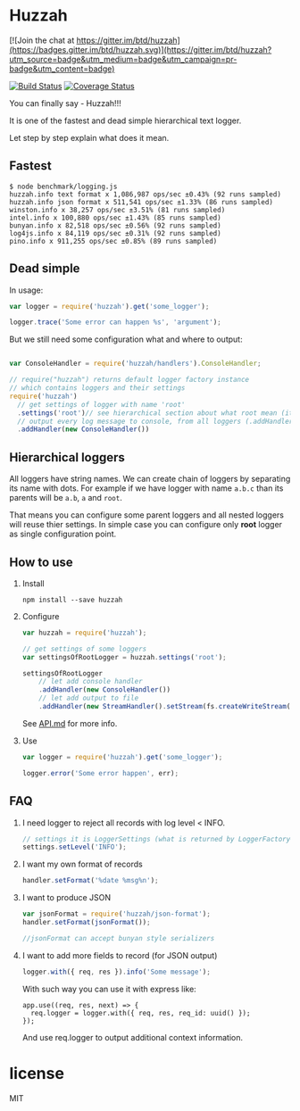 # Huzzah

[![Join the chat at https://gitter.im/btd/huzzah](https://badges.gitter.im/btd/huzzah.svg)](https://gitter.im/btd/huzzah?utm_source=badge&utm_medium=badge&utm_campaign=pr-badge&utm_content=badge)

[![Build Status](https://travis-ci.org/btd/huzzah.svg?branch=master)](https://travis-ci.org/btd/huzzah)
[![Coverage Status](https://coveralls.io/repos/github/btd/huzzah/badge.svg?branch=master)](https://coveralls.io/github/btd/huzzah?branch=master)

You can finally say - Huzzah!!!

It is one of the fastest and dead simple hierarchical text logger.

Let step by step explain what does it mean.

## Fastest

```
$ node benchmark/logging.js
huzzah.info text format x 1,086,987 ops/sec ±0.43% (92 runs sampled)
huzzah.info json format x 511,541 ops/sec ±1.33% (86 runs sampled)
winston.info x 38,257 ops/sec ±3.51% (81 runs sampled)
intel.info x 100,880 ops/sec ±1.43% (85 runs sampled)
bunyan.info x 82,518 ops/sec ±0.56% (92 runs sampled)
log4js.info x 84,119 ops/sec ±0.31% (92 runs sampled)
pino.info x 911,255 ops/sec ±0.85% (89 runs sampled)
```

## Dead simple

In usage:

```js
var logger = require('huzzah').get('some_logger');

logger.trace('Some error can happen %s', 'argument');
```

But we still need some configuration what and where to output:
```js

var ConsoleHandler = require('huzzah/handlers').ConsoleHandler;

// require("huzzah") returns default logger factory instance
// which contains loggers and their settings
require('huzzah')
  // get settings of logger with name 'root'
  .settings('root')// see hierarchical section about what root mean (it is parent of all loggers)
  // output every log message to console, from all loggers (.addHandler call can be chained)
  .addHandler(new ConsoleHandler())
```

## Hierarchical loggers

All loggers have string names. We can create chain of loggers by separating its name with dots.
For example if we have logger with name `a.b.c` than its parents will be `a.b`, `a` and `root`.

That means you can configure some parent loggers and all nested loggers will reuse thier settings.
In simple case you can configure only **root** logger as single configuration point.

## How to use

1. Install

	`npm install --save huzzah`

2. Configure

	```js
	var huzzah = require('huzzah');

	// get settings of some loggers
	var settingsOfRootLogger = huzzah.settings('root');

	settingsOfRootLogger
		// let add console handler
		.addHandler(new ConsoleHandler())
		// let add output to file
		.addHandler(new StreamHandler().setStream(fs.createWriteStream('debug.log')))

	```

	See [API.md](https://github.com/btd/huzzah/edit/master/API.md) for more info.

3. Use

	```js
	var logger = require('huzzah').get('some_logger');

	logger.error('Some error happen', err);
	```

## FAQ

1. I need logger to reject all records with log level < INFO.

	  ```js
	  // settings it is LoggerSettings (what is returned by LoggerFactory#settings)
	  settings.setLevel('INFO');
	  ```

2. I want my own format of records

	  ```js
	  handler.setFormat('%date %msg%n');
	  ```

3. I want to produce JSON

	  ```js
	  var jsonFormat = require('huzzah/json-format');
	  handler.setFormat(jsonFormat());
	
	  //jsonFormat can accept bunyan style serializers
	  ```

4. I want to add more fields to record (for JSON output)

	  ```js
	  logger.with({ req, res }).info('Some message');
	  ```
	  
	  With such way you can use it with express like:
	  ```
	  app.use((req, res, next) => {
	    req.logger = logger.with({ req, res, req_id: uuid() });
	  });
	  ```
	  And use req.logger to output additional context information. 

# license

MIT
